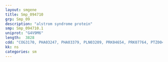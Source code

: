 ```yaml
---
layout: smgene
title: Smp_094710
grp: Smp_09
description: "alstrom syndrome protein"
smp: Smp_094710.1
uniprot: "G4V9M6"
length:  3828
cdd: "COG3170, PHA03247, PHA03379, PLN03209, PRK04654, PRK07764, PTZ00449, TIGR03835, cl20231, pfam02414, pfam03154, pfam05109"
kk: ns
categories: sm
---
```


